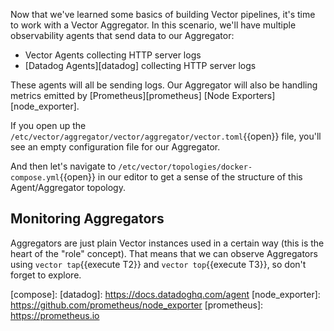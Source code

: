 Now that we've learned some basics of building Vector pipelines, it's time to
work with a Vector Aggregator. In this scenario, we'll have multiple
observability agents that send data to our Aggregator:

* Vector Agents collecting HTTP server logs
* [Datadog Agents][datadog] collecting HTTP server logs

These agents will all be sending logs. Our Aggregator will also be handling metrics emitted by
[Prometheus][prometheus] [Node Exporters][node_exporter].

If you open up the `/etc/vector/aggregator/vector/aggregator/vector.toml`{{open}} file, you'll see
an empty configuration file for our Aggregator.

And then let's navigate to `/etc/vector/topologies/docker-compose.yml`{{open}} in our editor to get a sense of the
structure of this Agent/Aggregator topology.

## Monitoring Aggregators

Aggregators are just plain Vector instances used in a certain way (this is the heart of the "role" concept). That means
that we can observe Aggregators using `vector tap`{{execute T2}} and `vector top`{{execute T3}}, so don't forget to
explore.

[compose]:
[datadog]: https://docs.datadoghq.com/agent
[node_exporter]: https://github.com/prometheus/node_exporter
[prometheus]: https://prometheus.io